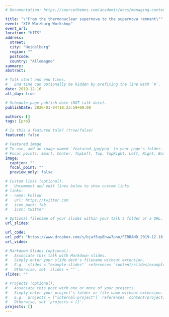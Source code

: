 ```yaml
---
# Documentation: https://sourcethemes.com/academic/docs/managing-content/

title: "\"From the thermonuclear supernova to the supernova remnant\""
event: "XIV Würzburg Workshop"
event_url:
location: "HITS"
address:
  street:
  city: "Heidelberg"
  region: ""
  postcode:
  country: "Allemagne"
summary:
abstract:

# Talk start and end times.
#   End time can optionally be hidden by prefixing the line with `#`.
date: 2019-12-16
all_day: true

# Schedule page publish date (NOT talk date).
publishDate: 2020-01-04T18:23:59+09:00

authors: []
tags: [pro]

# Is this a featured talk? (true/false)
featured: false

# Featured image
# To use, add an image named `featured.jpg/png` to your page's folder.
# Focal points: Smart, Center, TopLeft, Top, TopRight, Left, Right, BottomLeft, Bottom, BottomRight.
image:
  caption: ""
  focal_point: ""
  preview_only: false

# Custom links (optional).
#   Uncomment and edit lines below to show custom links.
# links:
# - name: Follow
#   url: https://twitter.com
#   icon_pack: fab
#   icon: twitter

# Optional filename of your slides within your talk's folder or a URL.
url_slides:

url_code:
url_pdf: "https://www.dropbox.com/s/bjaf5uy8hww7pno/FERRAND_2019-12-16_Heidelberg-talk.pdf?dl=0"
url_video:

# Markdown Slides (optional).
#   Associate this talk with Markdown slides.
#   Simply enter your slide deck's filename without extension.
#   E.g. `slides = "example-slides"` references `content/slides/example-slides.md`.
#   Otherwise, set `slides = ""`.
slides: ""

# Projects (optional).
#   Associate this post with one or more of your projects.
#   Simply enter your project's folder or file name without extension.
#   E.g. `projects = ["internal-project"]` references `content/project/deep-learning/index.md`.
#   Otherwise, set `projects = []`.
projects: []
---
```

